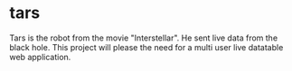 # tars
Tars is the robot from the movie "Interstellar". He sent live data from the black hole. This project will please the need for a multi user live datatable web application.

